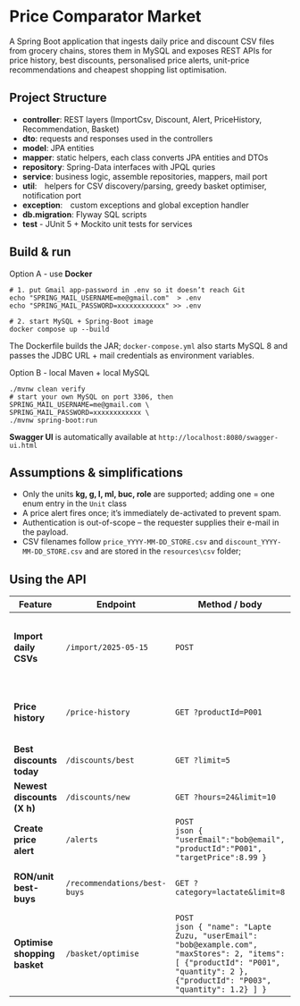# **Price Comparator Market**

A Spring Boot application that ingests daily price and discount CSV files from grocery chains, stores them in MySQL and exposes REST APIs for price history, best discounts, personalised price alerts, unit-price recommendations and cheapest shopping list optimisation.

## Project Structure
- **controller**: REST layers (ImportCsv, Discount, Alert, PriceHistory, Recommendation, Basket)
- **dto**: requests and responses used in the controllers
- **model**: JPA entities
- **mapper**: static helpers, each class converts JPA entities and DTOs
- **repository**: Spring-Data interfaces with JPQL quries
- **service**: business logic, assemble repositories, mappers, mail port
- **util**: helpers for CSV discovery/parsing, greedy basket optimiser, notification port
- **exception**: custom exceptions and global exception handler
- **db.migration**: Flyway SQL scripts
- **test** - JUnit 5 + Mockito unit tests for services

## Build & run
Option A - use **Docker**
```
# 1. put Gmail app-password in .env so it doesn’t reach Git
echo "SPRING_MAIL_USERNAME=me@gmail.com"  > .env
echo "SPRING_MAIL_PASSWORD=xxxxxxxxxxxx" >> .env

# 2. start MySQL + Spring-Boot image
docker compose up --build
```
The Dockerfile builds the JAR; `docker-compose.yml` also starts MySQL 8 and
passes the JDBC URL + mail credentials as environment variables.

Option B - local Maven + local MySQL
```
./mvnw clean verify
# start your own MySQL on port 3306, then
SPRING_MAIL_USERNAME=me@gmail.com \
SPRING_MAIL_PASSWORD=xxxxxxxxxxxx \
./mvnw spring-boot:run
```
**Swagger UI** is automatically available at `http://localhost:8080/swagger-ui.html`

## Assumptions & simplifications
- Only the units **kg, g, l, ml, buc, role** are supported; adding one =
one enum entry in the `Unit` class
- A price alert fires once; it’s immediately de-activated to prevent spam.
- Authentication is out-of-scope – the requester supplies their e-mail in the
payload.
- CSV filenames follow `price_YYYY-MM-DD_STORE.csv` and
`discount_YYYY-MM-DD_STORE.csv` and are stored in the `resources\csv` folder;

## Using the API
| Feature                      | Endpoint                     | Method / body                                                                      | Notes                                                     |
| ---------------------------- | ---------------------------- | ---------------------------------------------------------------------------------- | --------------------------------------------------------- |
| **Import daily CSVs**        | `/import/2025-05-15`         | `POST`                                                                             | Reads all CSVs for that date, upserts prices & discounts. |
| **Price history**            | `/price-history`             | `GET ?productId=P001`                                                              | Optional filters: `storeId`, `brand`, `category`.         |    
| **Best discounts today**     | `/discounts/best`            | `GET ?limit=5`                                                                     |                                                           |
| **Newest discounts (X h)**   | `/discounts/new`             | `GET ?hours=24&limit=10`                                                           |                                                           |
| **Create price alert**       | `/alerts`                    | `POST`<br>`json { "userEmail":"bob@email", "productId":"P001", "targetPrice":8.99 }` | Sends mail when price ≤ target.                           |
| **RON/unit best-buys**       | `/recommendations/best-buys` | `GET ?category=lactate&limit=8`                                                    | Compares different pack sizes.                            |
| **Optimise shopping basket** | `/basket/optimise`           | `POST` <br>`json { "name": "Lapte Zuzu, "userEmail": "bob@example.com", "maxStores": 2, "items": [ {"productId": "P001", "quantity": 2 }, {"productId": "P003", "quantity": 1.2} ] }`                                                           | Sends the list by email.        |
